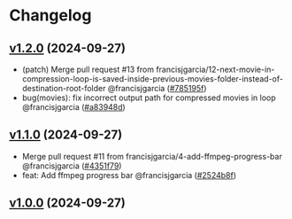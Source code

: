 # Changelog

## [v1.2.0](https://github.com/francisjgarcia/media-compressor/releases/v1.2.0) (2024-09-27)
* (patch) Merge pull request #13 from francisjgarcia/12-next-movie-in-compression-loop-is-saved-inside-previous-movies-folder-instead-of-destination-root-folder @francisjgarcia ([#785195f](https://github.com/francisjgarcia/media-compressor/commit/785195fce88a5e190bb7df29b63aada60b13025c))
* bug(movies): fix incorrect output path for compressed movies in loop @francisjgarcia ([#a83948d](https://github.com/francisjgarcia/media-compressor/commit/a83948d67e5a35fbf722dbf90d02909512a4a183))


## [v1.1.0](https://github.com/francisjgarcia/media-compressor/releases/v1.1.0) (2024-09-27)
* Merge pull request #11 from francisjgarcia/4-add-ffmpeg-progress-bar @francisjgarcia ([#4351f79](https://github.com/francisjgarcia/media-compressor/commit/4351f7929c07fa05fcb675a9f119d2b4904705ed))
* feat: Add ffmpeg progress bar @francisjgarcia ([#2524b8f](https://github.com/francisjgarcia/media-compressor/commit/2524b8f3a82769215b32d7f13ad71831557cd4da))


## [v1.0.0](https://github.com/francisjgarcia/media-compressor/releases/v1.0.0) (2024-09-27)
